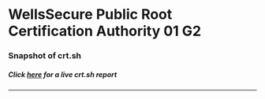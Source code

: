 # WellsSecure Public Root Certification Authority 01 G2
### Snapshot of crt.sh
##### Click [here](https://crt.sh/?q=E36043788BA9EB91BBBF9F5846F65C6088B669BAF0F59ABAE51A757F41F6D8D9) for a live crt.sh report

---
